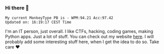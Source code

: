 ### Hi there 👋
<!-- PB START -->
```
My current MonkeyType PB is - WPM:94.21 Acc:97.42
Updated on: 16:19:17 CEST Time
```
<!-- PB END -->
I'm an IT person, just overall. I like CTFs, hacking, coding games, making Python apps. Just a lot of stuff.
You can check out my website [here](https://skill3472.github.io/).
I will probably add some interesting stuff here, when I get the idea to do so. Take care ❤️
